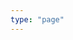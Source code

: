 ```yaml
---
type: "page"
---
```


<div class="js_include vritti_l1" relativeUrlBase="vritti/kashika/pada-1.1/1.1.1/"> </div>  
<div class="js_include collapsed vritti_l1" relativeUrlBase="vritti/nyasa/pada-1.1/1.1.1/"> </div>  
<div class="js_include vritti_l1" relativeUrlBase="vritti/balamanorama/pada-1.1/1.1.1/"> </div>  
<div class="js_include vritti_l1" relativeUrlBase="vritti/laghu/pada-1.1/1.1.1/"> </div>  
